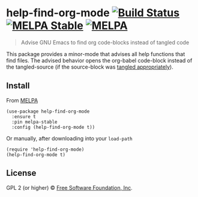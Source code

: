 # help-find-org-mode [![Build Status](https://travis-ci.org/EricCrosson/help-find-org-mode.svg?branch=master)](https://travis-ci.org/EricCrosson/help-find-org-mode) [![MELPA Stable](https://stable.melpa.org/packages/help-find-org-mode-badge.svg)](https://stable.melpa.org/#/help-find-org-mode) [![MELPA](http://melpa.org/packages/help-find-org-mode-badge.svg)](http://melpa.org/#/help-find-org-mode)

> Advise GNU Emacs to find org code-blocks instead of tangled code

This package provides a minor-mode that advises all help functions
that find files. The advised behavior opens the org-babel code-block
instead of the tangled-source (if the source-block was
[tangled appropriately](https://orgmode.org/manual/comments.html)).

## Install

From [MELPA](https://melpa.org/)

``` {.sourceCode .lisp}
(use-package help-find-org-mode
  :ensure t
  :pin melpa-stable
  :config (help-find-org-mode t))
```

Or manually, after downloading into your `load-path`

``` {.sourceCode .lisp}
(require 'help-find-org-mode)
(help-find-org-mode t)
```

<!-- ## Example -->

<!-- ![TODO: set hover-text](https://raw.githubusercontent.com/EricCrosson/help-find-org-mode/master/img/demo.{TODO: set filetype png,gif}) -->

## License

GPL 2 (or higher) © [Free Software Foundation, Inc](http://www.fsf.org/about).
